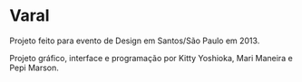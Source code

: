 Varal
=====

Projeto feito para evento de Design em Santos/São Paulo em 2013.

Projeto gráfico, interface e programação por Kitty Yoshioka, Mari Maneira e Pepi Marson.
